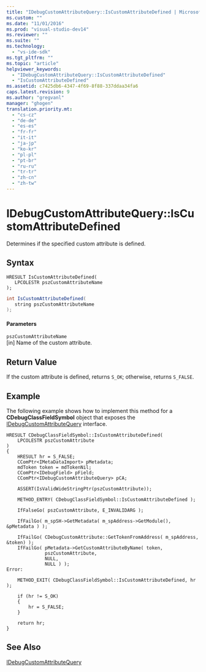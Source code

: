 ```yaml
---
title: "IDebugCustomAttributeQuery::IsCustomAttributeDefined | Microsoft Docs"
ms.custom: ""
ms.date: "11/01/2016"
ms.prod: "visual-studio-dev14"
ms.reviewer: ""
ms.suite: ""
ms.technology: 
  - "vs-ide-sdk"
ms.tgt_pltfrm: ""
ms.topic: "article"
helpviewer_keywords: 
  - "IDebugCustomAttributeQuery::IsCustomAttributeDefined"
  - "IsCustomAttributeDefined"
ms.assetid: c7425db6-4347-4f69-8f88-337ddaa34fa6
caps.latest.revision: 9
ms.author: "gregvanl"
manager: "ghogen"
translation.priority.mt: 
  - "cs-cz"
  - "de-de"
  - "es-es"
  - "fr-fr"
  - "it-it"
  - "ja-jp"
  - "ko-kr"
  - "pl-pl"
  - "pt-br"
  - "ru-ru"
  - "tr-tr"
  - "zh-cn"
  - "zh-tw"
---
```

# IDebugCustomAttributeQuery::IsCustomAttributeDefined
Determines if the specified custom attribute is defined.  
  
## Syntax  
  
```cpp#  
HRESULT IsCustomAttributeDefined(  
   LPCOLESTR pszCustomAttributeName  
);  
```  
  
```c#  
int IsCustomAttributeDefined(  
   string pszCustomAttributeName  
);  
```  
  
#### Parameters  
 `pszCustomAttributeName`  
 [in] Name of the custom attribute.  
  
## Return Value  
 If the custom attribute is defined, returns `S_OK`; otherwise, returns `S_FALSE`.  
  
## Example  
 The following example shows how to implement this method for a **CDebugClassFieldSymbol** object that exposes the [IDebugCustomAttributeQuery](../../../extensibility/debugger/reference/idebugcustomattributequery.md) interface.  
  
```cpp#  
HRESULT CDebugClassFieldSymbol::IsCustomAttributeDefined(  
    LPCOLESTR pszCustomAttribute  
)  
{  
    HRESULT hr = S_FALSE;  
    CComPtr<IMetaDataImport> pMetadata;  
    mdToken token = mdTokenNil;  
    CComPtr<IDebugField> pField;  
    CComPtr<IDebugCustomAttributeQuery> pCA;  
  
    ASSERT(IsValidWideStringPtr(pszCustomAttribute));  
  
    METHOD_ENTRY( CDebugClassFieldSymbol::IsCustomAttributeDefined );  
  
    IfFalseGo( pszCustomAttribute, E_INVALIDARG );  
  
    IfFailGo( m_spSH->GetMetadata( m_spAddress->GetModule(), &pMetadata ) );  
  
    IfFailGo( CDebugCustomAttribute::GetTokenFromAddress( m_spAddress, &token) );  
    IfFailGo( pMetadata->GetCustomAttributeByName( token,  
              pszCustomAttribute,  
              NULL,  
              NULL ) );  
Error:  
  
    METHOD_EXIT( CDebugClassFieldSymbol::IsCustomAttributeDefined, hr );  
  
    if (hr != S_OK)  
    {  
        hr = S_FALSE;  
    }  
  
    return hr;  
}  
```  
  
## See Also  
 [IDebugCustomAttributeQuery](../../../extensibility/debugger/reference/idebugcustomattributequery.md)